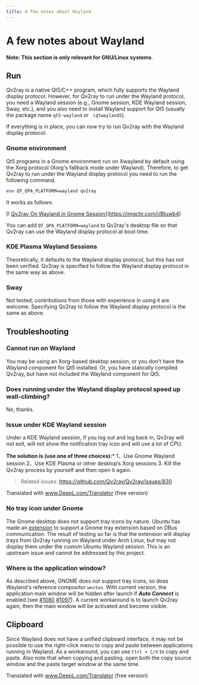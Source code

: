 ```yaml
---
title: A few notes about Wayland
---
```


# A few notes about Wayland

**Note: This section is only relevant for GNU/Linux systems**.

## Run

Qv2ray is a native Qt5/C++ program, which fully supports the Wayland display protocol. However, for Qv2ray to run under the Wayland protocol, you need a Wayland session (e.g., Gnome session, KDE Wayland session, Sway, etc.), and you also need to install Wayland support for Qt5 (usually the package name `qt5-wayland` or ` (qtwayland5`).

If everything is in place, you can now try to run Qv2ray with the Wayland display protocol.

### Gnome environment

Qt5 programs in a Gnome environment run on Xwayland by default using the Xorg protocol (Xorg's fallback mode under Wayland). Therefore, to get Qv2ray to run under the Wayland display protocol you need to run the following command.

```bash
env QT_QPA_PLATFORM=wayland qv2ray
```

It works as follows:

[! [Qv2ray On Wayland in Gnome Session](https://s1.ax1x.com/2020/11/07/BIuwb4.png)](https://imgchr.com/i/BIuwb4)

You can add `QT_QPA_PLATFORM=wayland` to Qv2ray's desktop file so that Qv2ray can use the Wayland display protocol at boot time.

### KDE Plasma Wayland Sessions

Theoretically, it defaults to the Wayland display protocol, but this has not been verified. Qv2ray is specified to follow the Wayland display protocol in the same way as above.

### Sway

Not tested, contributions from those with experience in using it are welcome. Specifying Qv2ray to follow the Wayland display protocol is the same as above.

## Troubleshooting

### Cannot run on Wayland

You may be using an Xorg-based desktop session, or you don't have the Wayland component for Qt5 installed. Or, you have statically compiled Qv2ray, but have not included the Wayland component for Qt5.

### Does running under the Wayland display protocol speed up wall-climbing?

No, thanks.

### Issue under KDE Wayland session

Under a KDE Wayland session, if you log out and log back in, Qv2ray will not exit, will not show the notification tray icon and will use a lot of CPU.

**The solution is (use one of three choices):***
1、Use Gnome Wayland session
2、Use KDE Plasma or other desktop‘s Xorg sessions
3. Kill the Qv2ray process by yourself and then open it again.

>Related issues:
><https://github.com/Qv2ray/Qv2ray/issues/830>

Translated with www.DeepL.com/Translator (free version)

### No tray icon under Gnome

The Gnome desktop does not support tray icons by nature. Ubuntu has made an [extension](https://extensions.gnome.org/extension/1301/ubuntu-appindicators/) to support a Gnome tray extension based on DBus communication. The result of testing so far is that the extension will display trays from Qv2ray running on Wayland under Arch Linux, but may not display them under the custom Ubuntu Wayland session. This is an upstream issue and cannot be addressed by this project.

### Where is the application window?

As described above, GNOME does not support tray icons, so does Wayland's reference compositor `weston`. With current version, the application main window will be hidden after launch if ___Auto Connect___ is enabled.(see [#1080](https://github.com/Qv2ray/Qv2ray/issues/1080) [#1097](https://github.com/Qv2ray/Qv2ray/issues/1080)). A current workaround is to launch Qv2ray again, then the main window will be activated and become visible.

## Clipboard

Since Wayland does not have a unified clipboard interface, it may not be possible to use the right-click menu to copy and paste between applications running in Wayland. As a workaround, you can use `Ctrl + C/V` to copy and paste. Also note that when copying and pasting, open both the copy source window and the paste target window at the same time.


Translated with www.DeepL.com/Translator (free version)
